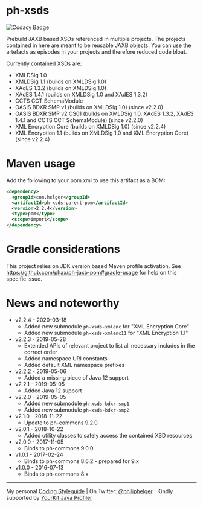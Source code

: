 # ph-xsds

[![Codacy Badge](https://api.codacy.com/project/badge/Grade/8f026db5f326450e8f1726f1160a9085)](https://www.codacy.com/app/philip/ph-xsds?utm_source=github.com&utm_medium=referral&utm_content=phax/ph-xsds&utm_campaign=badger)

Prebuild JAXB based XSDs referenced in multiple projects.
The projects contained in here are meant to be reusable JAXB objects.
You can use the artefacts as episodes in your projects and therefore reduced code bloat.

Currently contained XSDs are:
* XMLDSig 1.0
* XMLDSig 1.1 (builds on XMLDSig 1.0)
* XAdES 1.3.2 (builds on XMLDSig 1.0) 
* XAdES 1.4.1 (builds on XMLDSig 1.0 and XAdES 1.3.2)
* CCTS CCT SchemaModule
* OASIS BDXR SMP v1 (builds on XMLDSig 1.0) (since v2.2.0)
* OASIS BDXR SMP v2 CS01 (builds on XMLDSig 1.0, XAdES 1.3.2, XAdES 1.4.1 and CCTS CCT SchemaModule) (since v2.2.0)
* XML Encryption Core (builds on XMLDSig 1.0) (since v2.2.4)
* XML Encryption 1.1 (builds on XMLDSig 1.0 and XML Encryption Core) (since v2.2.4)

# Maven usage

Add the following to your pom.xml to use this artifact as a BOM:

```xml
<dependency>
  <groupId>com.helger</groupId>
  <artifactId>ph-xsds-parent-pom</artifactId>
  <version>2.2.4</version>
  <type>pom</type>
  <scope>import</scope>
</dependency>
```

# Gradle considerations

This project relies on JDK version based Maven profile activation.
See https://github.com/phax/ph-jaxb-pom#gradle-usage for help on this specific issue. 

# News and noteworthy

* v2.2.4 - 2020-03-18
    * Added new submodule `ph-xsds-xmlenc` for "XML Encryption Core"
    * Added new submodule `ph-xsds-xmlenc11` for "XML Encryption 1.1"
* v2.2.3 - 2019-05-28
    * Extended APIs of relevant project to list all necessary includes in the correct order
    * Added namespace URI constants
    * Added default XML namespace prefixes 
* v2.2.2 - 2019-05-06
    * Added a missing piece of Java 12 support
* v2.2.1 - 2019-05-05
    * Added Java 12 support
* v2.2.0 - 2019-05-05
    * Added new submodule `ph-xsds-bdxr-smp1`
    * Added new submodule `ph-xsds-bdxr-smp2`
* v2.1.0 - 2018-11-22
    * Update to ph-commons 9.2.0
* v2.0.1 - 2018-10-22
    * Added utility classes to safely access the contained XSD resources
* v2.0.0 - 2017-11-05
    * Binds to ph-commons 9.0.0
* v1.0.1 - 2017-02-24
    * Binds to ph-commons 8.6.2 - prepared for 9.x
* v1.0.0 - 2016-07-13
    * Binds to ph-commons 8.x

---

My personal [Coding Styleguide](https://github.com/phax/meta/blob/master/CodingStyleguide.md) |
On Twitter: <a href="https://twitter.com/philiphelger">@philiphelger</a> |
Kindly supported by [YourKit Java Profiler](https://www.yourkit.com)